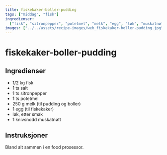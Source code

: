 ```yaml
---
title: fiskekaker-boller-pudding
tags: ["middag", "fisk"]
ingredienser:
  ["fisk", "sitronpepper", "potetmel", "melk", "egg", "løk", "muskatnøtt"]
images: ["../../assets/recipe-images/web_fiskekaker-boller-pudding.jpg"]
---
```


# fiskekaker-boller-pudding

## Ingredienser

- 1/2 kg fisk
- 1 ts salt
- 1 ts sitronpepper
- 1 ts potetmel
- 250 g melk (til pudding og boller)
- 1 egg (til fiskekaker)
- løk, etter smak
- 1 knivsnodd muskatnøtt

## Instruksjoner

Bland alt sammen i en food prosessor.
